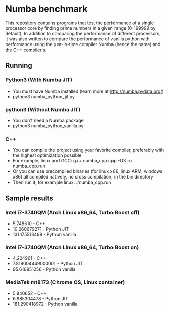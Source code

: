 # Numba benchmark
This repository contains programs that test the performance of a single processor core by finding prime numbers in a given range (0-199999 by default). In addition to comparing the performance of different processors, it was also written to compare the performance of vanilla python with performance using the just-in-time compiler Numba (hence the name) and the C++ compiler's.

## Running

### Python3 (With Numba JIT)
 * You must have Numba installed (learn more at http://numba.pydata.org/)
 * python3 numba_python_jit.py

### python3 (Without Numba JIT)
 * You don't need a Numba package
 * python3 numba_python_vanilla.py
 
### C++ 
 * You can compile the project using your favorite compiler, preferably with the highest optimization possible
 * For example, linux and GCC: g++ numba_cpp.cpp -O3 -o numba_cpp.run
 * Or you can use precompiled binaries (for linux x86, linux ARM, windows x86) all compiled natively, no cross compilation, in the bin directory
 * Then run it, for example linux: ./numba_cpp.run
 
## Sample results

### Intel i7-3740QM (Arch Linux x86_64, Turbo Boost off)
 * 5.748610 - C++
 * 10.660679271 - Python JIT
 * 131.175513498 - Python vanilla
 
### Intel i7-3740QM (Arch Linux x86_64, Turbo Boost on)
 * 4.224961 - C++
 * 7.818004449000001 - Python JIT
 * 95.616951256 - Python vanilla
 
### MediaTek mt8173 (Chrome OS, Linux container)
 * 5.840652 - C++
 * 6.885304478 - Python JIT
 * 181.290418972 - Python vanilla
 
